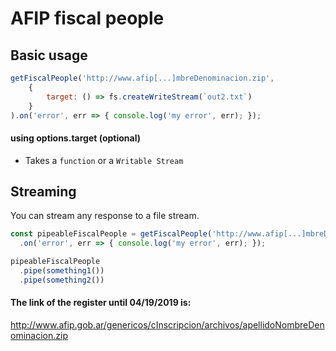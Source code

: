 # AFIP fiscal people

## Basic usage
```js
getFiscalPeople('http://www.afip[...]mbreDenominacion.zip',
	{
		target: () => fs.createWriteStream(`out2.txt`)
	}
).on('error', err => { console.log('my error', err); });
```

#### using options.target (optional)
- Takes a `function` or a `Writable Stream`

## Streaming
You can stream any response to a file stream.

```js
const pipeableFiscalPeople = getFiscalPeople('http://www.afip[...]mbreDenominacion.zip')
  .on('error', err => { console.log('my error', err); });

pipeableFiscalPeople
  .pipe(something1())
  .pipe(something2())
```


#### The link of the register until 04/19/2019 is:
http://www.afip.gob.ar/genericos/cInscripcion/archivos/apellidoNombreDenominacion.zip
